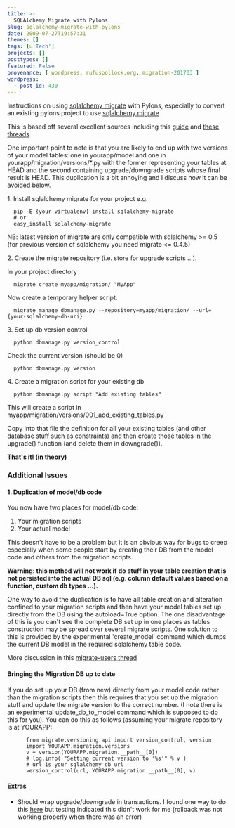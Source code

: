 ```yaml
---
title: >-
  SQLAlchemy Migrate with Pylons
slug: sqlalchemy-migrate-with-pylons
date: 2009-07-27T19:57:31
themes: []
tags: [u'Tech']
projects: []
posttypes: []
featured: False
provenance: [ wordpress, rufuspollock.org, migration-201703 ]
wordpress:
  - post_id: 430
---
```


Instructions on using [sqlalchemy migrate][migrate] with Pylons, especially to convert an existing pylons project to use [sqlalchemy migrate][migrate]

[migrate]:http://code.google.com/p/sqlalchemy-migrate/

This is based off several excellent sources including this [guide](http://truefalsemaybe.com/2008/09/sqlalchemy-migrations/) and [these](http://groups.google.com/group/migrate-users/browse_thread/thread/f493fbe9786519a5) [threads](http://groups.google.com/group/migrate-users/browse_thread/thread/bdd1e3ccd95b28e8/c10aa1ed75619676).

One important point to note is that you are likely to end up with two versions of your model tables: one in yourapp/model and one in yourapp/migration/versions/*.py with the former representing your tables at HEAD and the second containing upgrade/downgrade scripts whose final result is HEAD. This duplication is a bit annoying and I discuss how it can be avoided below.

1\. Install sqlalchemy migrate for your project e.g.

      pip -E {your-virtualenv} install sqlalchemy-migrate
      # or
      easy_install sqlalchemy-migrate

NB: latest version of migrate are only compatible with sqlalchemy >= 0.5 (for previous version of sqlalchemy you need migrate <= 0.4.5)

2\. Create the migrate repository (i.e. store for upgrade scripts ...).

In your project directory

      migrate create myapp/migration/ "MyApp"

Now create a temporary helper script:

      migrate manage dbmanage.py --repository=myapp/migration/ --url={your-sqlalchemy-db-uri}

3\. Set up db version control

      python dbmanage.py version_control

Check the current version (should be 0)

      python dbmanage.py version

4\. Create a migration script for your existing db

      python dbmanage.py script "Add existing tables"

This will create a script in myapp/migration/versions/001_add_existing_tables.py

Copy into that file the definition for all your existing tables (and other database stuff such as constraints) and then create those tables in the upgrade() function (and delete them in downgrade()).

**That's it! (in theory)**

### Additional Issues

#### 1. Duplication of model/db code

You now have two places for model/db code:

  1. Your migration scripts
  2. Your actual model

This doesn't have to be a problem but it is an obvious way for bugs to creep especially when some people start by creating their DB from the model code and others from the migration scripts.

**Warning: this method will not work if do stuff in your table creation that is not persisted into the actual DB sql (e.g. column default values based on a function, custom db types ...).**

One way to avoid the duplication is to have all table creation and alteration confined to your migration scripts and then have your model tables set up directly from the DB using the autoload=True option. The one disadvantage of this is you can't see the complete DB set up in one places as tables construction may be spread over several migrate scripts. One solution to this is provided by the experimental 'create_model' command which dumps the current DB model in the required sqlalchemy table code.

More discussion in this [migrate-users thread](http://groups.google.com/group/migrate-users/browse_thread/thread/f493fbe9786519a5)

#### Bringing the Migration DB up to date

If you do set up your DB (from new) directly from your model code rather than the migration scripts then this requires that you set up the migration stuff and update the migrate version to the correct number. (I note there is an experimental update_db_to_model command which is supposed to do this for you). You can do this as follows (assuming your migrate repository is at YOURAPP:

          from migrate.versioning.api import version_control, version
          import YOURAPP.migration.versions
          v = version(YOURAPP.migration.__path__[0])
          # log.info( "Setting current version to '%s'" % v )
          # url is your sqlalchemy db url 
          version_control(url, YOURAPP.migration.__path__[0], v)

#### Extras

  * Should wrap upgrade/downgrade in transactions. I found one way to do this [here](http://www.luckydonkey.com/2008/07/27/sqlalchemy-migrate-upgrade-scripts-in-a-transaction/) but testing indicated this didn't work for me (rollback was not working properly when there was an error)

